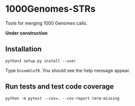 # 1000Genomes-STRs

Tools for merging 1000 Genomes calls. 

**Under construction**

## Installation

```
python3 setup.py install --user
```

Type `EnsembleTR`. You should see the help message appear.

## Run tests and test code coverage

```
python -m pytest --cov=. --cov-report term-missing
```